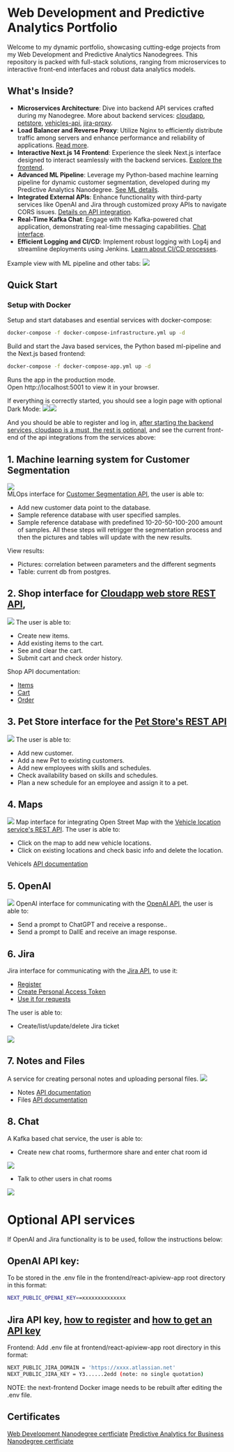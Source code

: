 # Web Development and Predictive Analytics Portfolio

Welcome to my dynamic portfolio, showcasing cutting-edge projects from my Web Development and Predictive Analytics Nanodegrees. This repository is packed with full-stack solutions, ranging from microservices to interactive front-end interfaces and robust data analytics models.

## What's Inside?

- **Microservices Architecture**: Dive into backend API services crafted during my Nanodegree. More about backend services: [cloudapp](./backend/cloudapp/README.md), [petstore](./backend/petstore/README.md), [vehicles-api](./backend/vehicles-api/README.md), [jira-proxy](./backend/web-proxy/README.md).
- **Load Balancer and Reverse Proxy**: Utilize Nginx to efficiently distribute traffic among servers and enhance performance and reliability of applications.   [Read more](https://www.nginx.com).
- **Interactive Next.js 14 Frontend**: Experience the sleek Next.js interface designed to interact seamlessly with the backend services. [Explore the frontend](./frontend/react-apiview-app/README.md).
- **Advanced ML Pipeline**: Leverage my Python-based machine learning pipeline for dynamic customer segmentation, developed during my Predictive Analytics Nanodegree. [See ML details](./backend/ml-pipeline/README.md).
- **Integrated External APIs**: Enhance functionality with third-party services like OpenAI and Jira through customized proxy APIs to navigate CORS issues. [Details on API integration](#5-openai).
- **Real-Time Kafka Chat**: Engage with the Kafka-powered chat application, demonstrating real-time messaging capabilities. [Chat interface](#8-chat).
- **Efficient Logging and CI/CD**: Implement robust logging with Log4j and streamline deployments using Jenkins. [Learn about CI/CD processes](backend/cloudapp/README.md#cicd-with-jenkins).

Example view with ML pipeline and other tabs:
![](examples/11.png)


## Quick Start

### Setup with Docker

Setup and start databases and esential services with docker-compose:
```bash
docker-compose -f docker-compose-infrastructure.yml up -d
```
Build and start the Java based services, the Python based ml-pipeline and the Next.js based frontend:
```bash
docker-compose -f docker-compose-app.yml up -d
```

Runs the app in the production mode.\
Open http://localhost:5001 to view it in your browser.


If everything is correctly started, you should see a login page with optional Dark Mode:
![](examples/1.png)![](examples/2.png)

And you should be able to register and log in, [after starting the backend services, cloudapp is a must, the rest is optional](#2-cloudapp-api), and see the current front-end of the api integrations from the services above:

## 1. Machine learning system for Customer Segmentation
![](examples/11.png)  
MLOps interface for [Customer Segmentation API](backend/ml-pipeline/README.md), the user is able to:
- Add new customer data point to the database.
- Sample reference database with user specified samples.
- Sample reference database with predefined 10-20-50-100-200 amount of samples.
   All these steps will retrigger the segmentation process and then the pictures and tables will update with the new results.

View results:
- Pictures: correlation between parameters and the different segments
- Table: current db from postgres.


## 2. Shop interface for [Cloudapp web store REST API](backend/cloudapp/README.md), 
![](examples/4.png)
The user is able to:
- Create new items.
- Add existing items to the cart.
- See and clear the cart.
- Submit cart and check order history.  

Shop API documentation: 
- [Items](http://localhost:8099/cloudapp/swagger-ui/index.html#/item-controller)
- [Cart](http://localhost:8099/cloudapp/swagger-ui/index.html#/cart-controller)
- [Order](http://localhost:8099/cloudapp/swagger-ui/index.html#/order-controller)

## 3. Pet Store interface for the [Pet Store's REST API](backend/petstore/README.md)
![](examples/5.png)
The user is able to:
- Add new customer.
- Add a new Pet to existing customers.
- Add new employees with skills and schedules.
- Check availability based on skills and schedules.
- Plan a new schedule for an employee and assign it to a pet.


## 4.  Maps
![](examples/8.png)
Map interface for integrating Open Street Map with the [Vehicle location service's REST API](backend/vehicles-api/README.md).
The user is able to:
- Click on the map to add new vehicle locations.
- Click on existing locations and check basic info and delete the location.  

Vehicels [API documentation](http://localhost:8880/vehicles/swagger-ui.html)

## 5. OpenAI
![](examples/9.png)
OpenAI interface for communicating with
the [OpenAI API](https://platform.openai.com/docs/api-reference), the user is able to:
- Send a prompt to ChatGPT and receive a response..
- Send a prompt to DallE and receive an image response.
  

## 6. Jira
Jira interface for communicating with
the [Jira API](https://platform.openai.com/docs/api-reference), to use it:
- [Register](https://www.atlassian.com/software/jira/free)
- [Create Personal Access Token](https://confluence.atlassian.com/enterprise/using-personal-access-tokens-1026032365.html)
- [Use it for requests](https://developer.atlassian.com/cloud/jira/platform/basic-auth-for-rest-apis/)

The user is able to:

- Create/list/update/delete Jira ticket  

![](examples/10.png)

## 7. Notes and Files
A service for creating personal notes and uploading personal files.
![](examples/12.png)
- Notes [API documentation](http://localhost:8099/cloudapp/swagger-ui/index.html#/note-controller)
- Files [API documentation](http://localhost:8099/cloudapp/swagger-ui/index.html#/file-controller)
## 8. Chat
A Kafka based chat service, the user is able to:

- Create new chat rooms, furthermore share and enter chat room id  

![](examples/13.png)
- Talk to other users in chat rooms  

![](examples/14.png)


# Optional API services

If OpenAI and Jira functionality is to be used, follow the instructions below:

## OpenAI API key:
To be stored in the .env file in the frontend/react-apiview-app root directory in this format:

```bash
NEXT_PUBLIC_OPENAI_KEY==xxxxxxxxxxxxxx
```
## Jira API key, [how to register](https://www.atlassian.com/software/jira/free) and [how to get an API key](https://support.atlassian.com/atlassian-account/docs/manage-api-tokens-for-your-atlassian-account/)

Frontend: Add .env file at frontend/react-apiview-app root directory in this format:
```bash
NEXT_PUBLIC_JIRA_DOMAIN = 'https://xxxx.atlassian.net'
NEXT_PUBLIC_JIRA_KEY = Y3......2edd (note: no single quotation)
```
NOTE: the next-frontend Docker image needs to be rebuilt after editing the .env file.

## Certificates
[Web Development Nanodegree certficiate](https://graduation.udacity.com/confirm/QDDKHJF9)
[Predictive Analytics for Business Nanodegree certficiate](https://confirm.udacity.com/e/3ac984b2-6128-11ee-a6fe-9be76f9bc811)




